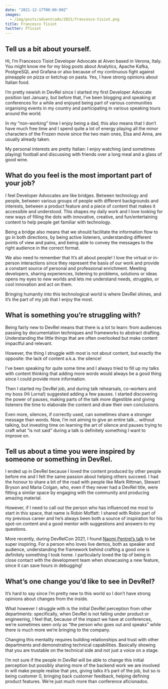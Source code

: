 ```yaml
---
date: "2021-12-17T00:00:00Z"
images:
  - /img/posts/adventcado/2021/francesco-tisiot.png
title: Francesco Tisiot
twitter: FTisiot
---
```


## Tell us a bit about yourself.

Hi, I’m Francesco Tisiot Developer Advocate at Aiven based in Verona, Italy. You might know me for my blog posts about Analytics, Apache Kafka, PostgreSQL and Grafana or also because of my continuous fight against pineapple on pizza or ketchup on pasta. Yes, I have strong opinions about Italian food.

I’m pretty newish in DevRel since I started my first Developer Advocate position last January, but before that, I’ve been blogging and speaking at conferences for a while and enjoyed being part of various communities organising events in my country and participating in various speaking tours around the world.

In my “non-working” time I enjoy being a dad, this also means that I don’t have much free time and I spend quite a lot of energy playing all the minor characters of the Frozen movie since the two main ones, Elsa and Anna, are usually already taken. 

My personal interests are pretty Italian: I enjoy watching (and sometimes playing) football and discussing with friends over a long meal and a glass of good wine.


## What do you feel is the most important part of your job?

I feel Developer Advocates are like bridges. Between technology and people, between various groups of people with different backgrounds and interests, between a product feature and a piece of content that makes it accessible and understood. This shapes my daily work and I love looking for new ways of filling the dots with innovative, creative, and fun/entertaining content to help people get familiar with technology.

Being a bridge also means that we should facilitate the information flow to go in both directions, by being active listeners, understanding different points of view and pains, and being able to convey the messages to the right audience in the correct format.

We also need to remember that It’s all about people! I love the virtual or in-person interactions since they represent the basis of our work and provide a constant source of personal and professional enrichment. Meeting developers, sharing experiences, listening to problems, solutions or ideas opens my eyes to new worlds and lets me understand needs, struggles, or cool innovation and act on them. 

Bringing humanity into this technological world is where DevRel shines, and it’s the part of my job that I enjoy the most.


## What is something you’re struggling with?

Being fairly new to DevRel means that there is a lot to learn: from audiences passing by documentation techniques and frameworks to abstract drafting. Understanding the little things that are often overlooked but make content impactful and relevant.

However, the thing I struggle with most is not about content, but exactly the opposite: the lack of content a.k.a. the silence!

I’ve been speaking for quite some time and I always tried to fill up my talks with content thinking that adding more words would always be a good thing since I could provide more information. 

Then I started my DevRel job, and during talk rehearsals, co-workers and my boss (Hi Lorna!) suggested adding a few pauses. I started discovering the power of pauses, making parts of the talk more digestible and giving listeners the time to elaborate the content and draw their own conclusions. 

Even more, silences, if correctly used, can sometimes share a stronger message than words. Now, I’m not aiming to give an entire talk… without talking, but investing time on learning the art of silence and pauses trying to craft what “is not said” during a talk is definitely something I want to improve on.


## Tell us about a time you were inspired by someone or something in DevRel.

I ended up in DevRel because I loved the content produced by other people before me and I felt the same passion about helping others succeed. I had the honour to share a bit of the road with people like Mark Rittman, Stewart Bryson and Maria Colgan, who, even if they never had a DevRel title, were fitting a similar space by engaging with the community and producing amazing material. 

However, if I need to call out the person who has influenced me most to start in this space, that name is Robin Moffatt: I shared with Robin part of my previous career and he’s always been both a source of inspiration for his spot-on content and a good mentor with suggestions and answers to my questions.

More recently, during DevRelCon 2021, I found [Naomi Pentrel’s talk](https://www.youtube.com/watch?v=2L0MQfiW2N8&ab_channel=DevRel) to be super inspiring. For a person who loves live demos, both as speaker and audience, understanding the framework behind crafting a good one is definitely something I took home. I particularly loved the tip of being in close contact with the development team when showcasing a new feature, since it can save hours in debugging!


## What’s one change you’d like to see in DevRel?

It’s hard to say since I’m pretty new to this world so I don’t have strong opinions about changes from the inside. 

What however I struggle with is the initial DevRel perception from other departments: specifically, when DevRel is not falling under product or engineering, I feel that, because of the impact we have at conferences, we’re sometimes seen only as “the person who goes out and speaks” while there is much more we’re bringing to the company. 

Changing this mentality requires building relationships and trust with other departments and demonstrating technical capabilities. Basically showing that you are trustable on the technical side and not just a voice on a stage. 

I’m not sure if the people in DevRel will be able to change this initial perception but possibly sharing more of the backend work we are involved in will make people realise that yes, giving talks it’s part of the job, but so is being customer 0, bringing back customer feedback, helping defining product features. We’re just much more than conference aficionados.
